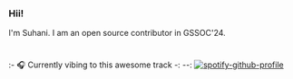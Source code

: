 ### Hii!
I'm Suhani.
I am an open source contributor in GSSOC'24.

#
:- 🎧 Currently vibing to this awesome track -:
--:
[![spotify-github-profile](https://spotify-github-profile.vercel.app/api/view?uid=31ik7hp6yn5wqialc4ltfjsb6dka&cover_image=true&theme=novatorem&show_offline=false&background_color=121212&interchange=true&bar_color=53b14f&bar_color_cover=false)](https://github.com/kittinan/spotify-github-profile)

<!--
**suhanipaliwal/suhanipaliwal** is a ✨ _special_ ✨ repository because its `README.md` (this file) appears on your GitHub profile.

Here are some ideas to get you started:

- 🔭 I’m currently working on ...
- 🌱 I’m currently learning ...
- 👯 I’m looking to collaborate on ...
- 🤔 I’m looking for help with ...
- 💬 Ask me about ...
- 📫 How to reach me: ...
- 😄 Pronouns: ...
- ⚡ Fun fact: ...
-->
